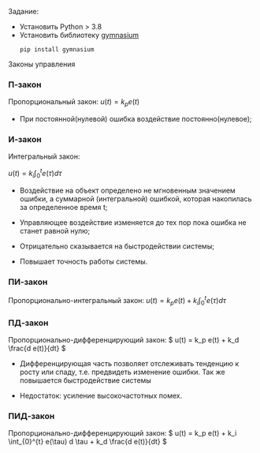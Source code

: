 Задание: 
- Установить Python > 3.8
- Установить библиотеку [gymnasium](https://www.gymlibrary.dev/environments/box2d/lunar_lander/)
  ```
  pip install gymnasium
  ```




Законы управления

### П-закон

Пропорциональный закон:
$` u(t) = k_p e(t) `$

- При постоянной(нулевой) ошибка воздействие постоянно(нулевое);


### И-закон
Интегральный закон:

$` u(t) = k_i \int_{0}^{t} e(\tau) d \tau `$


- Воздействие на объект определено не мгновенным значением ошибки, а суммарной (интегральной) ошибкой, которая накопилась за определенное время t;

- Управляющее воздействие изменяется до тех пор пока ошибка не станет равной нулю;

- Отрицательно сказывается на быстродействии системы;

- Повышает точность работы системы.

### ПИ-закон
Пропорционально-интегральный закон:
$` u(t) = k_p e(t) + k_i \int_{0}^{t} e(\tau) d \tau `$

### ПД-закон
Пропорционально-дифференцирующий закон:
$` u(t) = k_p e(t) + k_d \frac{d e(t)}{dt} `$

- Дифференцирующая часть позволяет отслеживать тенденцию к росту или спаду, т.е. предвидеть изменение ошибки. Так же повышается быстродействие системы

- Недостаток: усиление высокочастотных помех.

### ПИД-закон
Пропорционально-дифференцирующий закон:
$` u(t) = k_p e(t) + k_i \int_{0}^{t} e(\tau) d \tau + k_d \frac{d e(t)}{dt} `$
